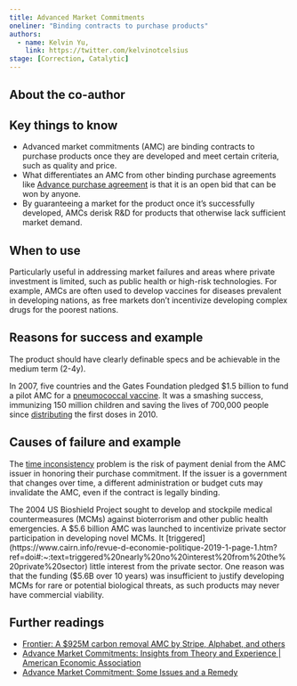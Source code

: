 ```yaml
---
title: Advanced Market Commitments
oneliner: "Binding contracts to purchase products"
authors:
  - name: Kelvin Yu,
    link: https://twitter.com/kelvinotcelsius
stage: [Correction, Catalytic]
---
```


## About the co-author

## Key things to know

- Advanced market commitments (AMC) are binding contracts to purchase products once they are developed and meet certain criteria, such as quality and price.
- What differentiates an AMC from other binding purchase agreements like [Advance purchase agreement](https://www.notion.so/Advance-purchase-agreement-6592eb0fcb9f403799eac614c1cfc8aa) is that it is an open bid that can be won by anyone.
- By guaranteeing a market for the product once it’s successfully developed, AMCs derisk R&D for products that otherwise lack sufficient market demand.

## When to use

Particularly useful in addressing market failures and areas where private investment is limited, such as public health or high-risk technologies. For example, AMCs are often used to develop vaccines for diseases prevalent in developing nations, as free markets don’t incentivize developing complex drugs for the poorest nations.

## Reasons for success and example

The product should have clearly definable specs and be achievable in the medium term (2-4y).

In 2007, five countries and the Gates Foundation pledged $1.5 billion to fund a pilot AMC for a [pneumococcal vaccine](https://www.nber.org/papers/w26775). It was a smashing success, immunizing 150 million children and saving the lives of 700,000 people since [distributing](https://www.nber.org/digest/apr20/price-guarantee-spurred-vaccine-development-poor-nations) the first doses in 2010.

## Causes of failure and example

The [time inconsistency](https://www.cairn.info/revue-d-economie-politique-2019-1-page-1.htm?ref=doi#:~:text=is%20often%20called-,Time%20Inconsistency,-%2C%20as%20first%20introduced) problem is the risk of payment denial from the AMC issuer in honoring their purchase commitment. If the issuer is a government that changes over time, a different administration or budget cuts may invalidate the AMC, even if the contract is legally binding.

The 2004 US Bioshield Project sought to develop and stockpile medical countermeasures (MCMs) against bioterrorism and other public health emergencies. A $5.6 billion AMC was launched to incentivize private sector participation in developing novel MCMs. It [triggered](https://www.cairn.info/revue-d-economie-politique-2019-1-page-1.htm?ref=doi#:~:text=triggered%20nearly%20no%20interest%20from%20the%20private%20sector) little interest from the private sector. One reason was that the funding ($5.6B over 10 years) was insufficient to justify developing MCMs for rare or potential biological threats, as such products may never have commercial viability.

## Further readings

- [Frontier: A $925M carbon removal AMC by Stripe, Alphabet, and others](https://frontierclimate.com/)
- [Advance Market Commitments: Insights from Theory and Experience | American Economic Association](https://www.aeaweb.org/articles?id=10.1257/pandp.20201017)
- [Advance Market Commitment: Some Issues and a Remedy](https://www.cairn.info/revue-d-economie-politique-2019-1-page-1.htm?ref=doi)
